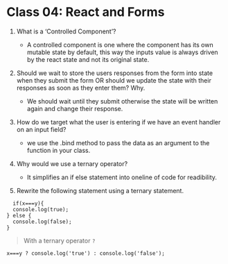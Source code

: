 # Class 04: React and Forms


1. What is a ‘Controlled Component’?
    - A controlled component is one where the component has its own mutable state by default,  this way the inputs value is always driven by the react state and not its original state.
2. Should we wait to store the users responses from the form into state when they submit the form OR should we update the state with their responses as soon as they enter them? Why.
   - We should wait until they submit otherwise the state will be written again and change their response.
3. How do we target what the user is entering if we have an event handler on an input field?
   - we use the .bind method to pass the data as an argument to the function in your class.

1. Why would we use a ternary operator?
   - It simplifies an if else statement into oneline of code for readibility.
2. Rewrite the following statement using a ternary statement.
```
  if(x===y){
  console.log(true);
} else {
  console.log(false);
}
```
> With a ternary operator `?`

```
x===y ? console.log('true') : console.log('false');
```